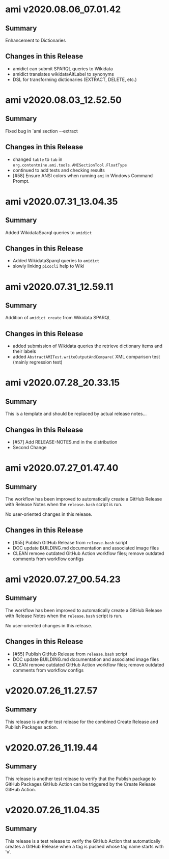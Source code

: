 # ami v2020.08.06_07.01.42
## Summary

Enhancement to Dictionaries 

## Changes in this Release
- amidict can submit SPARQL queries to Wikidata
- amidict translates wikidataAltLabel to synonyms
- DSL for transforming dictionaries (EXTRACT, DELETE, etc.)


# ami v2020.08.03_12.52.50
## Summary

Fixed bug in `ami section --extract

## Changes in this Release
- changed `table` to `tab` in `org.contentmine.ami.tools.AMISectionTool.FloatType`
- continued to add tests and checking results
- [#58] Ensure ANSI colors when running `ami` in Windows Command Prompt.


# ami v2020.07.31_13.04.35
## Summary

Added WikidataSparql queries to `amidict`

## Changes in this Release
- Added WikidataSparql queries to `amidict`
- slowly linking `picocli` help to Wiki


# ami v2020.07.31_12.59.11
## Summary

Addition of `amidict create` from Wikidata SPARQL

## Changes in this Release
- added submission of Wikidata queries the retrieve dictionary items and their labels
- added `AbstractAMITest.writeOutputAndCompare(` XML comparison test (mainly regression test)


# ami v2020.07.28_20.33.15
## Summary

This is a template and should be replaced by actual release notes...

## Changes in this Release
- [#57] Add RELEASE-NOTES.md in the distribution
- Second Change


# ami v2020.07.27_01.47.40
## Summary

The workflow has been improved to automatically create a GitHub Release with Release Notes when the `release.bash` script is run.

No user-oriented changes in this release.

## Changes in this Release
* [#55] Publish GitHub Release from `release.bash` script
* DOC update BUILDING.md documentation and associated image files
* CLEAN remove outdated GitHub Action workflow files; remove outdated comments from workflow configs


# ami v2020.07.27_00.54.23
## Summary

The workflow has been improved to automatically create a GitHub Release with Release Notes when the `release.bash` script is run.

No user-oriented changes in this release.

## Changes in this Release
* [#55] Publish GitHub Release from `release.bash` script
* DOC update BUILDING.md documentation and associated image files
* CLEAN remove outdated GitHub Action workflow files; remove outdated comments from workflow configs


# v2020.07.26_11.27.57

## Summary

This release is another test release for the combined Create Release and Publish Packages action.

# v2020.07.26_11.19.44

## Summary

This release is another test release to verify that the Publish package to GitHub Packages GitHub Action can be triggered by the Create Release GitHub Action.


# v2020.07.26_11.04.35

## Summary

This release is a test release to verify the GitHub Action that automatically creates a GitHub Release when a tag is pushed whose tag name starts with 'v'.
